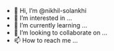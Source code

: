 - 👋 Hi, I’m @nikhil-solankhi
- 👀 I’m interested in ...
- 🌱 I’m currently learning ...
- 💞️ I’m looking to collaborate on ...
- 📫 How to reach me ...

<!---
nikhil-solankhi/nikhil-solankhi is a ✨ special ✨ repository because its `README.md` (this file) appears on your GitHub profile.
You can click the Preview link to take a look at your changes.
--->
